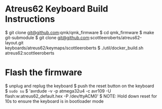 # Atreus62 Keyboard Build Instructions
$ git clone git@github.com:qmk/qmk_firmware
$ cd qmk_firmware
$ make git-submodule
$ git clone git@github.com:scottleeroberts/atreus62-layout.git \
            keyboards/atreus62/keymaps/scottleeroberts
$ ./util/docker_build.sh atreus62:scottleeroberts

# Flash the firmware
$ unplug and replug the keyboard
$ push the reset button on the keyboard
$ `sudo su`
$ 'avrdude -v -p atmega32u4 -c avr109 -U flash:w:atreus62_default.hex -P /dev/ttyACM0'
$ NOTE: Hold down reset for 10s to ensure the keyboard is in bootloader mode

